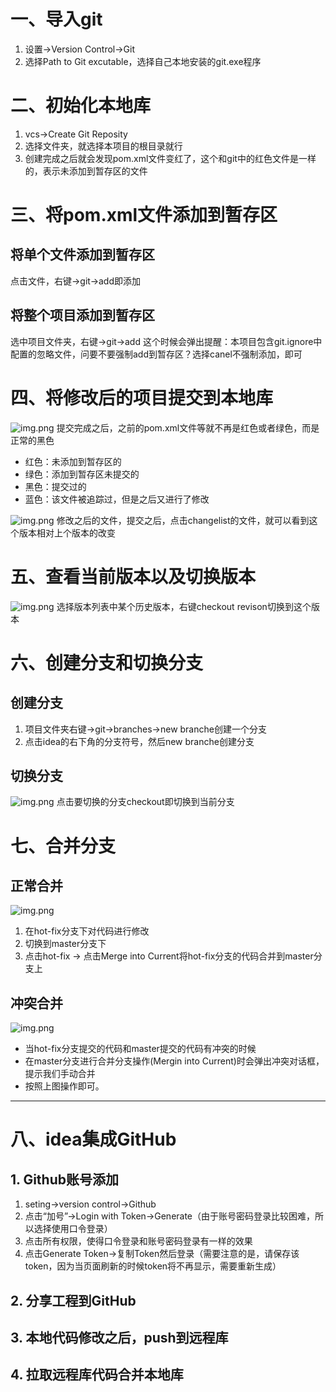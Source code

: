 # 一、导入git
1. 设置->Version Control->Git
2. 选择Path to Git excutable，选择自己本地安装的git.exe程序

# 二、初始化本地库
1. vcs->Create Git Reposity
2. 选择文件夹，就选择本项目的根目录就行
3. 创建完成之后就会发现pom.xml文件变红了，这个和git中的红色文件是一样的，表示未添加到暂存区的文件

# 三、将pom.xml文件添加到暂存区 
## 将单个文件添加到暂存区
点击文件，右键->git->add即添加
## 将整个项目添加到暂存区
选中项目文件夹，右键->git->add
这个时候会弹出提醒：本项目包含git.ignore中配置的忽略文件，问要不要强制add到暂存区？选择canel不强制添加，即可

# 四、将修改后的项目提交到本地库
![img.png](mdImg/img.png)
提交完成之后，之前的pom.xml文件等就不再是红色或者绿色，而是正常的黑色
- 红色：未添加到暂存区的
- 绿色：添加到暂存区未提交的
- 黑色：提交过的
- 蓝色：该文件被追踪过，但是之后又进行了修改

![img.png](mdImg/img2.png)
修改之后的文件，提交之后，点击changelist的文件，就可以看到这个版本相对上个版本的改变

# 五、查看当前版本以及切换版本
![img.png](mdImg/img3.png)
选择版本列表中某个历史版本，右键checkout revison切换到这个版本

# 六、创建分支和切换分支
## 创建分支
1. 项目文件夹右键->git->branches->new branche创建一个分支
2. 点击idea的右下角的分支符号，然后new branche创建分支
## 切换分支
![img.png](mdImg/img4.png)
点击要切换的分支checkout即切换到当前分支

# 七、合并分支
## 正常合并
![img.png](mdImg/img5.png)
1. 在hot-fix分支下对代码进行修改
2. 切换到master分支下
3. 点击hot-fix -> 点击Merge into Current将hot-fix分支的代码合并到master分支上
## 冲突合并
![img.png](mdImg/img6.png)
- 当hot-fix分支提交的代码和master提交的代码有冲突的时候
- 在master分支进行合并分支操作(Mergin into Current)时会弹出冲突对话框，提示我们手动合并
- 按照上图操作即可。

---
# 八、idea集成GitHub
## 1. Github账号添加
1. seting->version control->Github
2. 点击“加号”->Login with Token->Generate（由于账号密码登录比较困难，所以选择使用口令登录）
3. 点击所有权限，使得口令登录和账号密码登录有一样的效果
4. 点击Generate Token->复制Token然后登录（需要注意的是，请保存该token，因为当页面刷新的时候token将不再显示，需要重新生成）

## 2. 分享工程到GitHub

## 3. 本地代码修改之后，push到远程库
## 4. 拉取远程库代码合并本地库
  